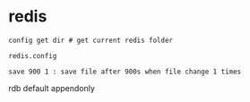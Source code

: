 # redis
```
config get dir # get current redis folder
```

```
redis.config

save 900 1 : save file after 900s when file change 1 times
```

rdb default 
appendonly